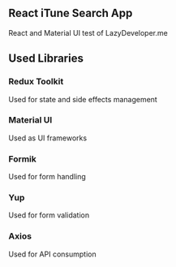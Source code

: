 ## React iTune Search App

React and Material UI test of LazyDeveloper.me

## Used Libraries

### Redux Toolkit

Used for state and side effects management

### Material UI

Used as UI frameworks

### Formik

Used for form handling

### Yup

Used for form validation

### Axios

Used for API consumption